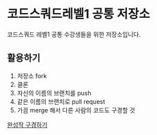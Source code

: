 # 코드스쿼드레벨1 공통 저장소

코드스쿼드 레벨1 공통 수강생들을 위한 저장소입니다.

## 활용하기

1. 저장소 fork 
2. 클론 
3. 자신의 이름의 브랜치를 push
4. 같은 이름의 브랜치로 pull request
5. 가끔 merge 해서 다른 사람의 코드도 구경할 것 

[완성작 구경하기](https://code-squad.github.com/code-squad/level1-js)
